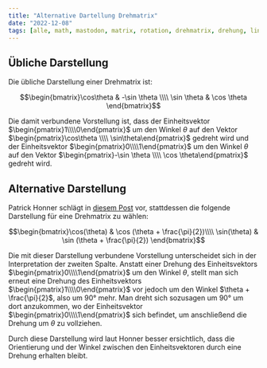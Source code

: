 ```yaml
---
title: "Alternative Dartellung Drehmatrix"
date: "2022-12-08"
tags: [alle, math, mastodon, matrix, rotation, drehmatrix, drehung, lineare_algebra, analytische_geometrie]
---
```



## Übliche Darstellung

Die übliche Darstellung einer Drehmatrix ist: 

$$\begin{bmatrix}\cos\theta & -\sin \theta \\\\ \sin \theta & \cos \theta \end{bmatrix}$$

Die damit verbundene Vorstellung ist, dass der Einheitsvektor $\begin{pmatrix}1\\\\0\end{pmatrix}$ um den Winkel $\theta$ auf den Vektor $\begin{pmatrix}\cos\theta \\\\ \sin\theta\end{pmatrix}$ gedreht wird und der Einheitsvektor $\begin{pmatrix}0\\\\1\end{pmatrix}$ um den Winkel $\theta$ auf den Vektor $\begin{pmatrix}-\sin \theta \\\\ \cos \theta\end{pmatrix}$ gedreht wird.

## Alternative Darstellung

Patrick Honner schlägt in [diesem Post](https://mathstodon.xyz/@phonner/109477904103810149) vor, stattdessen die folgende Darstellung für eine Drehmatrix zu wählen:

$$\begin{bmatrix}\cos(\theta) & \cos (\theta + \frac{\pi}{2})\\\\ \sin(\theta) & \sin (\theta + \frac{\pi}{2}) \end{bmatrix}$$

Die mit dieser Darstellung verbundene Vorstellung unterscheidet sich in der Interpretation der zweiten Spalte. 
Anstatt einer Drehung des Einheitsvektors $\begin{pmatrix}0\\\\1\end{pmatrix}$ um den Winkel $\theta$, stellt man sich erneut eine Drehung des Einheitsvektors $\begin{pmatrix}1\\\\0\end{pmatrix}$ vor jedoch um den Winkel $\theta + \frac{\pi}{2}$, also um $90°$ mehr.
Man dreht sich sozusagen um $90°$ um dort anzukommen, wo der Einheitsvektor $\begin{pmatrix}0\\\\1\end{pmatrix}$ sich befindet, um anschließend die Drehung um $\theta$ zu vollziehen.

Durch diese Darstellung wird laut Honner besser ersichtlich, dass die Orientierung und der Winkel zwischen den Einheitsvektoren durch eine Drehung erhalten bleibt.
 